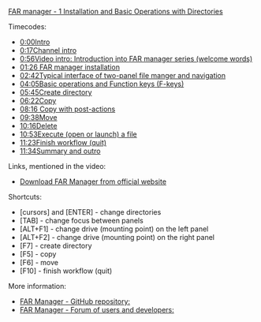 [FAR manager - 1 Installation and Basic Operations with Directories](https://www.youtube.com/watch?v=gTd0LUdamlo)

Timecodes:
- [0:00​ Intro](https://www.youtube.com/watch?v=gTd0LUdamlo&t=0s)
- [0:17​ Channel intro](https://www.youtube.com/watch?v=gTd0LUdamlo&t=17s)
- [0:56​ Video intro: Introduction into FAR manager series (welcome words)](https://www.youtube.com/watch?v=gTd0LUdamlo&t=56s)
- [01:26​ FAR manager installation](https://www.youtube.com/watch?v=gTd0LUdamlo&t=86s)
- [02:42​ Typical interface of two-panel file manger and navigation](https://www.youtube.com/watch?v=gTd0LUdamlo&t=162s)
- [04:05​ Basic operations and Function keys (F-keys)](https://www.youtube.com/watch?v=gTd0LUdamlo&t=245s)
- [05:45​ Create directory](https://www.youtube.com/watch?v=gTd0LUdamlo&t=345s)
- [06:22​ Copy](https://www.youtube.com/watch?v=gTd0LUdamlo&t=382s)
- [08:16​ Copy with post-actions](https://www.youtube.com/watch?v=gTd0LUdamlo&t=496s)
- [09:38​ Move](https://www.youtube.com/watch?v=gTd0LUdamlo&t=578s)
- [10:16​ Delete](https://www.youtube.com/watch?v=gTd0LUdamlo&t=616s)
- [10:53​ Execute (open or launch) a file](https://www.youtube.com/watch?v=gTd0LUdamlo&t=653s)
- [11:23​ Finish workflow (quit)](https://www.youtube.com/watch?v=gTd0LUdamlo&t=683s)
- [11:34​ Summary and outro](https://www.youtube.com/watch?v=gTd0LUdamlo&t=694s)

Links, mentioned in the video:
- [Download FAR Manager from official website](https://www.farmanager.com/download.php?l=en)

Shortcuts:
- [cursors] and [ENTER] - change directories
- [TAB] - change focus between panels
- [ALT+F1] - change drive (mounting point) on the left panel
- [ALT+F2] - change drive (mounting point) on the right panel
- [F7] - create directory
- [F5] - copy
- [F6] - move
- [F10] - finish workflow (quit)

More information:
-	[FAR Manager - GitHub repository:](https://github.com/FarGroup/FarManager)
-	[FAR Manager - Forum of users and developers:](https://forum.farmanager.com/viewforum.php?f=26)
